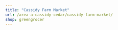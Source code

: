 ```yaml
---
title: "Cassidy Farm Market"
url: /area-a-cassidy-cedar/cassidy-farm-market/
shop: greengrocer
---
```

